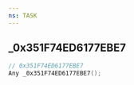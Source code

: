 ```yaml
---
ns: TASK
---
```

## _0x351F74ED6177EBE7

```c
// 0x351F74ED6177EBE7
Any _0x351F74ED6177EBE7();
```

